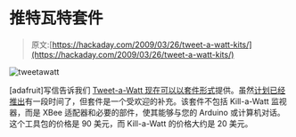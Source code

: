 # 推特瓦特套件

> 原文:[https://hackaday.com/2009/03/26/tweet-a-watt-kits/](https://hackaday.com/2009/03/26/tweet-a-watt-kits/)

![tweetawatt](../Images/8b937b54ea331a3ec7516f532fdb5817.png "tweetawatt")

[adafruit]写信告诉我们 [Tweet-a-Watt 现在可以以套件形式](http://www.adafruit.com/blog/2009/03/26/tweet-a-watt-kits-now-available/)提供。虽然[计划已经推出](http://hackaday.com/2009/01/24/wattcher-twittering-kill-a-watt-plans-posted/)有一段时间了，但套件是一个受欢迎的补充。该套件不包括 Kill-a-Watt 监视器，而是 XBee 适配器和必要的部件，使其能够与您的 Arduino 或计算机对话。这个工具包的价格是 90 美元，而 Kill-a-Watt 的价格大约是 20 美元。
